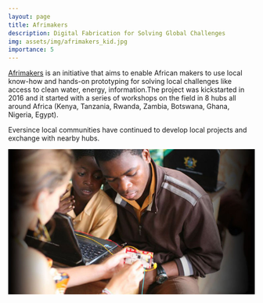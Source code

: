 ```yaml
---
layout: page
title: Afrimakers
description: Digital Fabrication for Solving Global Challenges 
img: assets/img/afrimakers_kid.jpg
importance: 5
---
```


[Afrimakers](afrimakers.org) is an initiative that aims to enable African makers to use local know-how and hands-on prototyping for solving local challenges like access to clean water, energy, information.The project was kickstarted in 2016 and it started with a series of workshops on the field in 8 hubs all around Africa (Kenya, Tanzania, Rwanda, Zambia, Botswana, Ghana, Nigeria, Egypt).
<!-- ![Afrimakers infographic](/assets/img/afrimakers_infographic.png) -->

Eversince local communities have continued to develop local projects and exchange with nearby hubs. 

![Afrimakers workshop](/assets/img/afrimakers_kids.jpg)